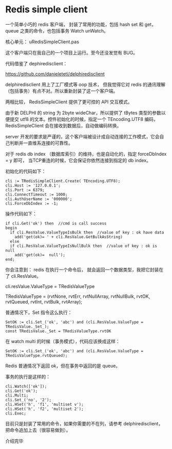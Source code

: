 # Redis simple client

一个简单小巧的 redis 客户端， 封装了常用的功能，包括 hash set 和 get， queue 之类的命令，也包括事务 Watch unWatch。

核心单元： uRedisSimpleClient.pas

这个客户端只在我自己的一个项目上运行。至今还没发觉有 BUG。

代码借鉴了 dephiredisclient：

https://github.com/danieleteti/delphiredisclient

delphiredisclient 用上了工厂模式等 oop 技术， 但我觉得它对 redis 的通讯理解（包括事务）有点不对。所以重新封装了这一个客户端。

两相比较， RedisSimpleClient 提供了更可控的 API 交互模式。

由于新 DELPHI 的 string 为 2byte wideChar，所以提供了 tBytes 类型的参数以便提交 utf8 的文本。控件初始化的时候，指定一个 TEncoding.UTF8 编码，RedisSimpleClient 会在接收到数据后，自动做编码转换。

server 开发的要求是严谨的，这个客户端被设计成自动连接的工作模式，它会自己判断并一直维系连接的可靠性。

对于 redis db index （数据库索引）的维持，也是自动化的，指定 forceDbIndex = y 即可， 当TCP重连的时候，它会保证你依然连接到指定的 db index。

初始化的代码如下：

    cli := TRedisSimpleClient.Create( TEncoding.UTF8);
    cli.Host := '127.0.0.1';
    cli.Port := 6379;
    cli.ConnectTimeout := 1000;
    cli.AuthUserName := '000000';
    cli.ForceDbIndex := -1;
  
操作代码如下：

    if cli.Get('ok') then  //cmd is call success
    begin
      if cli.ResValue.ValueTypeIsBulk then  //value of key : ok have data
        add('get(ok)= ' + cli.ResValue.GetBulkAsString)  
      else
      if cli.ResValue.ValueTypeIsNullBulk then  //value of key : ok is null
        add('get(ok)=  null');
    end;
    
你会注意到： redis 在执行一个命令后， 就会返回一个数据类型，我把它封装在了 cli.ResValue。

cli.resValue.ValueType = TRedisValueType

TRedisValueType = (rvtNone, rvtErr, rvtNullArray, rvtNullBulk, rvtOK, rvtQueued, rvtInt, rvtBulk, rvtArray);
    

普通情况下，Set 指令这么执行：    

    SetOK := cli.Set_('ok', 'abc') and (cli.ResValue.ValueType = TRedisValue._Set_);
    const TRedisValue._Set = TRedisValueType.rvtOK    

在 watch multi 的时候（事务模式），代码应该换成这样：

    SetOK := cli.Set_('ok', 'abc') and (cli.ResValue.ValueType = TRedisValueType.rvtQueued);
    
Redis 普通情况下返回 ok，但在事务中返回的是 queue。
    
事务的执行是这样的：

    cli.Watch(['ok']);
    cli.Get('ok');
    cli.Multi;
    cli.Set_('no', '2');
    cli.HSet('h', 'f1', 'multiset v');
    cli.HSet('h', 'f2', 'multiset 2');
    cli.Exec;
  
目前只是封装了常用的命令，如果你需要的不在列，请参考 delphiredisclient，把命令追加上去（很容易做到）。  
  
介绍完毕

